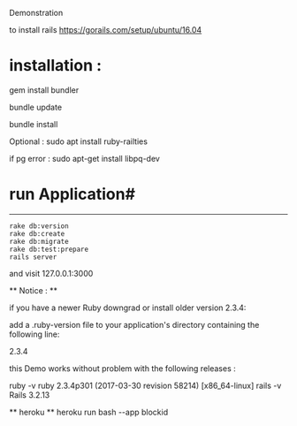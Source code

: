 Demonstration 

to install rails https://gorails.com/setup/ubuntu/16.04

# installation : #

gem install bundler

bundle update

bundle install


Optional : sudo apt install ruby-railties

if pg error : sudo apt-get install libpq-dev

# run Application#
--------------------
	rake db:version
	rake db:create
	rake db:migrate
	rake db:test:prepare
	rails server
and visit 127.0.0.1:3000

** Notice : **

if you have a newer Ruby downgrad or install older version 2.3.4:

add a .ruby-version file to your application's directory containing the following line:

2.3.4


this Demo works without problem with the following releases :

  ruby -v
ruby 2.3.4p301 (2017-03-30 revision 58214) [x86_64-linux]
  rails -v
Rails 3.2.13


** heroku **
 heroku run bash --app blockid



